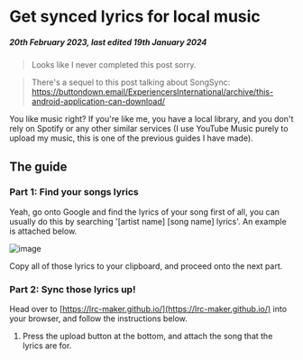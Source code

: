# Get synced lyrics for local music
##### 20th February 2023, last edited 19th January 2024

> Looks like I never completed this post sorry.

> There's a sequel to this post talking about SongSync: https://buttondown.email/ExperiencersInternational/archive/this-android-application-can-download/

You like music right? If you're like me, you have a local library, and you don't rely on Spotify or any other similar services (I use YouTube Music purely to upload my music, this is one of the previous guides I have made).

## The guide

### Part 1: Find your songs lyrics

Yeah, go onto Google and find the lyrics of your song first of all, you can usually do this by searching '[artist name] [song name] lyrics'. An example is attached below.

![image](https://user-images.githubusercontent.com/56035537/220205558-a9b8ef82-cbb8-4b57-96f6-d049760dadfc.png)

Copy all of those lyrics to your clipboard, and proceed onto the next part.

### Part 2: Sync those lyrics up!

Head over to [https://lrc-maker.github.io/](https://lrc-maker.github.io/) into your browser, and follow the instructions below.

1. Press the upload button at the bottom, and attach the song that the lyrics are for.